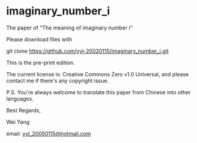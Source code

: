 # imaginary_number_i
The paper of "The meaning of imaginary number i"

Please download files with 

git clone https://github.com/yyl-20020115/imaginary_number_i.git


This is the pre-print edition.

The current license is: Creative Commons Zero v1.0 Universal, and please 
contact me if there's any copyright issue.

P.S. You're always welcome to translate this paper from Chinese into other languages.

Best Regards,

Wei Yang

email: yyl_20050115@hotmail.com

